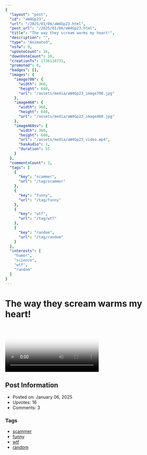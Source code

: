 ```yaml
---
{
  "layout": "post",
  "id": "aW4Gp23",
  "url": "/2025/01/06/aW4Gp23.html",
  "post_url": "/2025/01/06/aW4Gp23.html",
  "title": "The way they scream warms my heart!",
  "description": "",
  "type": "Animated",
  "nsfw": 0,
  "upVoteCount": 16,
  "downVoteCount": 10,
  "creationTs": 1736110731,
  "promoted": 0,
  "badges": [],
  "images": {
    "image700": {
      "width": 360,
      "height": 640,
      "url": "/assets/media/aW4Gp23_image700.jpg"
    },
    "image460": {
      "width": 360,
      "height": 640,
      "url": "/assets/media/aW4Gp23_image460.jpg"
    },
    "image460sv": {
      "width": 360,
      "height": 640,
      "url": "/assets/media/aW4Gp23_video.mp4",
      "hasAudio": 1,
      "duration": 55
    }
  },
  "commentsCount": 3,
  "tags": [
    {
      "key": "scammer",
      "url": "/tag/scammer"
    },
    {
      "key": "funny",
      "url": "/tag/funny"
    },
    {
      "key": "wtf",
      "url": "/tag/wtf"
    },
    {
      "key": "random",
      "url": "/tag/random"
    }
  ],
  "interests": [
    "humor",
    "science",
    "wtf",
    "random"
  ]
}
---
```


# The way they scream warms my heart!

<video controls playsinline loop poster="/assets/media/aW4Gp23_image460.jpg">
  <source src="/assets/media/aW4Gp23_video.mp4" type="video/mp4">
  Your browser does not support the video tag.
</video>

## Post Information

- Posted on: January 06, 2025
- Upvotes: 16
- Comments: 3

### Tags

- [scammer](/tag/scammer)
- [funny](/tag/funny)
- [wtf](/tag/wtf)
- [random](/tag/random)
